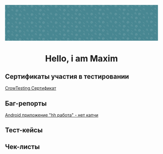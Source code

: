 <img src="https://github.com/MADMAX-06/MADMAX-06/blob/main/fon1.png"> 
<style>
  div {
    background-image: url('https://github.com/MADMAX-06/MADMAX-06/blob/main/fon1.png');
  }
</style>
<div align="center" background-image=url(https://github.com/MADMAX-06/MADMAX-06/blob/main/fon1.png)>
  <h1>Hello, i am Maxim</h1>
</div>

## Сертификаты участия в тестировании
[CrowTesting Сертификат](https://github.com/cptTAYROS/QA-Tester/blob/main/crowTesting%D0%A1%D0%B5%D1%80%D1%82%D0%B8%D1%84%D0%B8%D0%BA%D0%B0%D1%82.png)
## Баг-репорты
[Android приложение "hh работа" - нет капчи](https://docs.google.com/spreadsheets/d/1VZ-kiM_GLxF-2pv-UiUrkqqoigFSiid8KAhRnvqa58o/edit?gid=0#gid=0)

## Тест-кейсы

## Чек-листы
